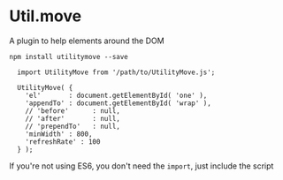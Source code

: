 # Util.move
A plugin to help elements around the DOM

```
npm install utilitymove --save
```


```
  import UtilityMove from '/path/to/UtilityMove.js';

  UtilityMove( {
    'el'       : document.getElementById( 'one' ),
    'appendTo' : document.getElementById( 'wrap' ),
    // 'before'      : null,
    // 'after'       : null,
    // 'prependTo'   : null,
    'minWidth' : 800,
    'refreshRate' : 100
  } );
```

If you're not using ES6, you don't need the `import`, just include the script